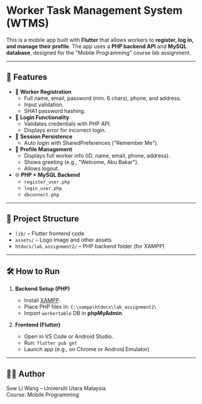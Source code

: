 # Worker Task Management System (WTMS)

This is a mobile app built with **Flutter** that allows workers to **register, log in, and manage their profile**. The app uses a **PHP backend API** and **MySQL database**, designed for the "Mobile Programming" course lab assignment.

---

## 📱 Features

- 🔐 **Worker Registration**
  - Full name, email, password (min. 6 chars), phone, and address.
  - Input validation.
  - SHA1 password hashing.
- 🔑 **Login Functionality**
  - Validates credentials with PHP API.
  - Displays error for incorrect login.
- 🔁 **Session Persistence**
  - Auto login with SharedPreferences ("Remember Me").
- 👤 **Profile Management**
  - Displays full worker info (ID, name, email, phone, address).
  - Shows greeting (e.g., "Welcome, Abu Bakar").
  - Allows logout.
- 🌐 **PHP + MySQL Backend**
  - `register_user.php`
  - `login_user.php`
  - `dbconnect.php`

---

## 📂 Project Structure

- `lib/` – Flutter frontend code
- `assets/` – Logo image and other assets
- `htdocs/lab_assignment2/` – PHP backend folder (for XAMPP)

---

## 🛠 How to Run

1. **Backend Setup (PHP)**
   - Install [XAMPP](https://www.apachefriends.org/index.html).
   - Place PHP files in: `C:\xampp\htdocs\lab_assignment2\`
   - Import `workertable` DB in **phpMyAdmin**.

2. **Frontend (Flutter)**
   - Open in VS Code or Android Studio.
   - Run: `flutter pub get`
   - Launch app (e.g., on Chrome or Android Emulator)


---

## 👨‍💻 Author

Sow Li Wang – Universiti Utara Malaysia  
Course: Mobile Programming 

